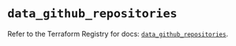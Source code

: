 # `data_github_repositories`

Refer to the Terraform Registry for docs: [`data_github_repositories`](https://registry.terraform.io/providers/integrations/github/6.2.0/docs/data-sources/repositories).
